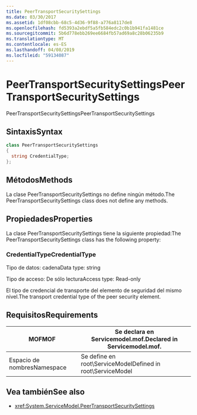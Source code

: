 ```yaml
---
title: PeerTransportSecuritySettings
ms.date: 03/30/2017
ms.assetid: 1df08cbb-68c5-4d36-9f88-a776a8117de8
ms.openlocfilehash: fd5393a2ebdf5a5fb584edc2c0b1b941fa1481ce
ms.sourcegitcommit: 5b6d778ebb269ee6684fb57ad69a8c28b06235b9
ms.translationtype: MT
ms.contentlocale: es-ES
ms.lasthandoff: 04/08/2019
ms.locfileid: "59134087"
---
```

# <a name="peertransportsecuritysettings"></a><span data-ttu-id="ad790-102">PeerTransportSecuritySettings</span><span class="sxs-lookup"><span data-stu-id="ad790-102">PeerTransportSecuritySettings</span></span>
<span data-ttu-id="ad790-103">PeerTransportSecuritySettings</span><span class="sxs-lookup"><span data-stu-id="ad790-103">PeerTransportSecuritySettings</span></span>  
  
## <a name="syntax"></a><span data-ttu-id="ad790-104">Sintaxis</span><span class="sxs-lookup"><span data-stu-id="ad790-104">Syntax</span></span>  
  
```csharp
class PeerTransportSecuritySettings  
{  
  string CredentialType;  
};  
```  
  
## <a name="methods"></a><span data-ttu-id="ad790-105">Métodos</span><span class="sxs-lookup"><span data-stu-id="ad790-105">Methods</span></span>  
 <span data-ttu-id="ad790-106">La clase PeerTransportSecuritySettings no define ningún método.</span><span class="sxs-lookup"><span data-stu-id="ad790-106">The PeerTransportSecuritySettings class does not define any methods.</span></span>  
  
## <a name="properties"></a><span data-ttu-id="ad790-107">Propiedades</span><span class="sxs-lookup"><span data-stu-id="ad790-107">Properties</span></span>  
 <span data-ttu-id="ad790-108">La clase PeerTransportSecuritySettings tiene la siguiente propiedad:</span><span class="sxs-lookup"><span data-stu-id="ad790-108">The PeerTransportSecuritySettings class has the following property:</span></span>  
  
### <a name="credentialtype"></a><span data-ttu-id="ad790-109">CredentialType</span><span class="sxs-lookup"><span data-stu-id="ad790-109">CredentialType</span></span>  
 <span data-ttu-id="ad790-110">Tipo de datos: cadena</span><span class="sxs-lookup"><span data-stu-id="ad790-110">Data type: string</span></span>  
  
 <span data-ttu-id="ad790-111">Tipo de acceso: De sólo lectura</span><span class="sxs-lookup"><span data-stu-id="ad790-111">Access type: Read-only</span></span>  
  
 <span data-ttu-id="ad790-112">El tipo de credencial de transporte del elemento de seguridad del mismo nivel.</span><span class="sxs-lookup"><span data-stu-id="ad790-112">The transport credential type of the peer security element.</span></span>  
  
## <a name="requirements"></a><span data-ttu-id="ad790-113">Requisitos</span><span class="sxs-lookup"><span data-stu-id="ad790-113">Requirements</span></span>  
  
|<span data-ttu-id="ad790-114">MOF</span><span class="sxs-lookup"><span data-stu-id="ad790-114">MOF</span></span>|<span data-ttu-id="ad790-115">Se declara en Servicemodel.mof.</span><span class="sxs-lookup"><span data-stu-id="ad790-115">Declared in Servicemodel.mof.</span></span>|  
|---------|-----------------------------------|  
|<span data-ttu-id="ad790-116">Espacio de nombres</span><span class="sxs-lookup"><span data-stu-id="ad790-116">Namespace</span></span>|<span data-ttu-id="ad790-117">Se define en root\ServiceModel</span><span class="sxs-lookup"><span data-stu-id="ad790-117">Defined in root\ServiceModel</span></span>|  
  
## <a name="see-also"></a><span data-ttu-id="ad790-118">Vea también</span><span class="sxs-lookup"><span data-stu-id="ad790-118">See also</span></span>

- <xref:System.ServiceModel.PeerTransportSecuritySettings>
